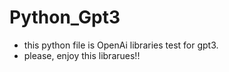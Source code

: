 # Python_Gpt3
- this python file is OpenAi libraries test for gpt3.
- please, enjoy this librarues!! 
